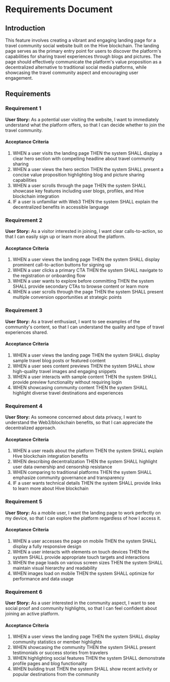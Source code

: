 # Requirements Document

## Introduction

This feature involves creating a vibrant and engaging landing page for a travel community social website built on the Hive blockchain. The landing page serves as the primary entry point for users to discover the platform's capabilities for sharing travel experiences through blogs and pictures. The page should effectively communicate the platform's value proposition as a decentralized alternative to traditional social media platforms, while showcasing the travel community aspect and encouraging user engagement.

## Requirements

### Requirement 1

**User Story:** As a potential user visiting the website, I want to immediately understand what the platform offers, so that I can decide whether to join the travel community.

#### Acceptance Criteria

1. WHEN a user visits the landing page THEN the system SHALL display a clear hero section with compelling headline about travel community sharing
2. WHEN a user views the hero section THEN the system SHALL present a concise value proposition highlighting blog and picture sharing capabilities
3. WHEN a user scrolls through the page THEN the system SHALL showcase key features including user blogs, profiles, and Hive blockchain integration
4. IF a user is unfamiliar with Web3 THEN the system SHALL explain the decentralized benefits in accessible language

### Requirement 2

**User Story:** As a visitor interested in joining, I want clear calls-to-action, so that I can easily sign up or learn more about the platform.

#### Acceptance Criteria

1. WHEN a user views the landing page THEN the system SHALL display prominent call-to-action buttons for signing up
2. WHEN a user clicks a primary CTA THEN the system SHALL navigate to the registration or onboarding flow
3. WHEN a user wants to explore before committing THEN the system SHALL provide secondary CTAs to browse content or learn more
4. WHEN a user scrolls through the page THEN the system SHALL present multiple conversion opportunities at strategic points

### Requirement 3

**User Story:** As a travel enthusiast, I want to see examples of the community's content, so that I can understand the quality and type of travel experiences shared.

#### Acceptance Criteria

1. WHEN a user views the landing page THEN the system SHALL display sample travel blog posts or featured content
2. WHEN a user sees content previews THEN the system SHALL show high-quality travel images and engaging snippets
3. WHEN a user interacts with sample content THEN the system SHALL provide preview functionality without requiring login
4. WHEN showcasing community content THEN the system SHALL highlight diverse travel destinations and experiences

### Requirement 4

**User Story:** As someone concerned about data privacy, I want to understand the Web3/blockchain benefits, so that I can appreciate the decentralized approach.

#### Acceptance Criteria

1. WHEN a user reads about the platform THEN the system SHALL explain Hive blockchain integration benefits
2. WHEN describing decentralization THEN the system SHALL highlight user data ownership and censorship resistance
3. WHEN comparing to traditional platforms THEN the system SHALL emphasize community governance and transparency
4. IF a user wants technical details THEN the system SHALL provide links to learn more about Hive blockchain

### Requirement 5

**User Story:** As a mobile user, I want the landing page to work perfectly on my device, so that I can explore the platform regardless of how I access it.

#### Acceptance Criteria

1. WHEN a user accesses the page on mobile THEN the system SHALL display a fully responsive design
2. WHEN a user interacts with elements on touch devices THEN the system SHALL provide appropriate touch targets and interactions
3. WHEN the page loads on various screen sizes THEN the system SHALL maintain visual hierarchy and readability
4. WHEN images load on mobile THEN the system SHALL optimize for performance and data usage

### Requirement 6

**User Story:** As a user interested in the community aspect, I want to see social proof and community highlights, so that I can feel confident about joining an active platform.

#### Acceptance Criteria

1. WHEN a user views the landing page THEN the system SHALL display community statistics or member highlights
2. WHEN showcasing the community THEN the system SHALL present testimonials or success stories from travelers
3. WHEN highlighting social features THEN the system SHALL demonstrate profile pages and blog functionality
4. WHEN building trust THEN the system SHALL show recent activity or popular destinations from the community
